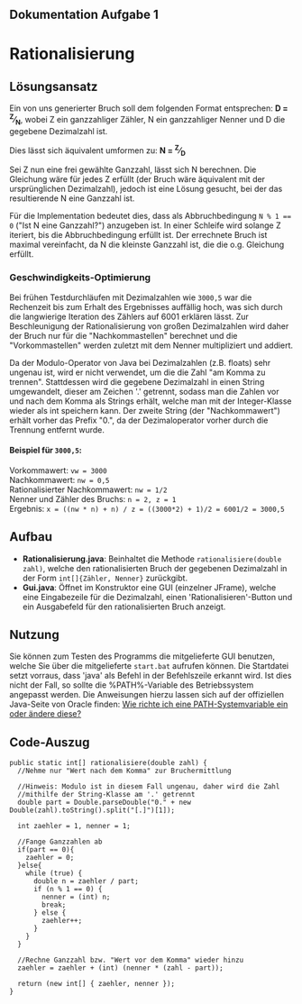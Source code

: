 ## Dokumentation Aufgabe 1 ##

Rationalisierung
================


## Lösungsansatz ##

Ein von uns generierter Bruch soll dem folgenden Format entsprechen: **D = <sup>Z</sup>&frasl;<sub>N</sub>**, wobei Z ein ganzzahliger Zähler, N ein ganzzahliger Nenner und D die gegebene Dezimalzahl ist.

Dies lässt sich äquivalent umformen zu: **N = <sup>Z</sup>&frasl;<sub>D</sub>**

Sei Z nun eine frei gewählte Ganzzahl, lässt sich N berechnen. Die Gleichung wäre für jedes Z erfüllt (der Bruch wäre äquivalent mit der ursprünglichen Dezimalzahl), jedoch ist eine Lösung gesucht, bei der das resultierende N eine Ganzzahl ist.

Für die Implementation bedeutet dies, dass als Abbruchbedingung `N % 1 == 0` ("Ist N eine Ganzzahl?") anzugeben ist. In einer Schleife wird solange Z iteriert, bis die Abbruchbedingung erfüllt ist. Der errechnete Bruch ist maximal vereinfacht, da N die kleinste Ganzzahl ist, die die o.g. Gleichung erfüllt.

### Geschwindigkeits-Optimierung ###

Bei frühen Testdurchläufen mit Dezimalzahlen wie `3000,5` war die Rechenzeit bis zum Erhalt des Ergebnisses auffällig hoch, was sich durch die langwierige Iteration des Zählers auf 6001 erklären lässt. Zur Beschleunigung der Rationalisierung von großen Dezimalzahlen wird daher der Bruch nur für die "Nachkommastellen" berechnet und die "Vorkommastellen" werden zuletzt mit dem Nenner multipliziert und addiert.

Da der Modulo-Operator von Java bei Dezimalzahlen (z.B. floats) sehr ungenau ist, wird er nicht verwendet, um die die Zahl "am Komma zu trennen". Stattdessen wird die gegebene Dezimalzahl in einen String umgewandelt, dieser am Zeichen '.' getrennt, sodass man die Zahlen vor und nach dem Komma als Strings erhält, welche man mit der Integer-Klasse wieder als int speichern kann. Der zweite String (der "Nachkommawert") erhält vorher das Prefix "0.", da der Dezimaloperator vorher durch die Trennung entfernt wurde.

#### Beispiel für `3000,5`: ####
Vorkommawert: `vw = 3000`<br>
Nachkommawert: `nw = 0,5`<br>
Rationalisierter Nachkommawert: `nw = 1/2`<br>
Nenner und Zähler des Bruchs: `n = 2, z = 1`<br>
Ergebnis: `x = ((nw * n) + n) / z = ((3000*2) + 1)/2 = 6001/2 = 3000,5`


## Aufbau ##

- **Rationalisierung.java**: Beinhaltet die Methode `rationalisiere(double zahl)`, welche den rationalisierten Bruch der gegebenen Dezimalzahl in der Form `int[]{Zähler, Nenner}` zurückgibt.
- **Gui.java**: Öffnet im Konstruktor eine GUI (einzelner JFrame), welche eine Eingabezeile für die Dezimalzahl, einen 'Rationalisieren'-Button und ein Ausgabefeld für den rationalisierten Bruch anzeigt.


## Nutzung ##

Sie können zum Testen des Programms die mitgelieferte GUI benutzen, welche Sie über die mitgelieferte `start.bat` aufrufen können. Die Startdatei setzt vorraus, dass 'java' als Befehl in der Befehlszeile erkannt wird. Ist dies nicht der Fall, so sollte die %PATH%-Variable des Betriebssystem angepasst werden. Die Anweisungen hierzu lassen sich auf der offiziellen Java-Seite von Oracle finden:  [Wie richte ich eine PATH-Systemvariable ein oder ändere diese? ](http://www.java.com/de/download/help/path.xml)

## Code-Auszug ##

    public static int[] rationalisiere(double zahl) {
      //Nehme nur "Wert nach dem Komma" zur Bruchermittlung
      
      //Hinweis: Modulo ist in diesem Fall ungenau, daher wird die Zahl
      //mithilfe der String-Klasse am '.' getrennt
      double part = Double.parseDouble("0." + new Double(zahl).toString().split("[.]")[1]);

      int zaehler = 1, nenner = 1;
      
      //Fange Ganzzahlen ab
      if(part == 0){
        zaehler = 0;
      }else{
        while (true) {
          double n = zaehler / part;
          if (n % 1 == 0) {
            nenner = (int) n;
            break;
          } else {
            zaehler++;
          }
        }
      }
      
      //Rechne Ganzzahl bzw. "Wert vor dem Komma" wieder hinzu
      zaehler = zaehler + (int) (nenner * (zahl - part));
      
      return (new int[] { zaehler, nenner });
    }
